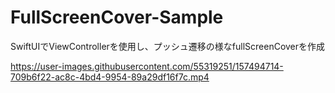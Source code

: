 # FullScreenCover-Sample
SwiftUIでViewControllerを使用し、プッシュ遷移の様なfullScreenCoverを作成


https://user-images.githubusercontent.com/55319251/157494714-709b6f22-ac8c-4bd4-9954-89a29df16f7c.mp4


